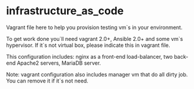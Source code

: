 # infrastructure_as_code

Vagrant file here to help you provision testing vm\`s in your environment.

To get work done you\`ll need vagrant 2.0+, Ansible 2.0+ and some vm\`s hypervisor.
If it\`s not virtual box, please indicate this in vagrant file.


This configuration includes: nginx as a front-end load-balancer, two back-end Apache2 servers, MariaDB server.

Note: vagrant configuration also includes manager vm that do all dirty job. You can remove  it if it\`s not need.
